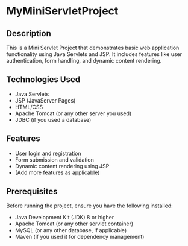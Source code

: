 # MyMiniServletProject

## Description
This is a Mini Servlet Project that demonstrates basic web application functionality using Java Servlets and JSP. It includes features like user authentication, form handling, and dynamic content rendering.

## Technologies Used
- Java Servlets
- JSP (JavaServer Pages)
- HTML/CSS
- Apache Tomcat (or any other server you used)
- JDBC (if you used a database)

## Features
- User login and registration
- Form submission and validation
- Dynamic content rendering using JSP
- (Add more features as applicable)

## Prerequisites
Before running the project, ensure you have the following installed:
- Java Development Kit (JDK) 8 or higher
- Apache Tomcat (or any other servlet container)
- MySQL (or any other database, if applicable)
- Maven (if you used it for dependency management)
